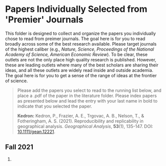 # Papers Individually Selected from 'Premier' Journals

This folder is designed to collect and organize the papers you individually chose to read from preimer journals. The goal here is for you to read broadly across some of the best research available. Please target journals of the highest caliber (e.g., *Nature, Science, Proceedings of the National Academy of Science, American Economic Review*). To be clear, these outlets are not the only place high quality research is published. However, these are leading outlets where many of the best scholars are sharing their ideas, and all these outlets are widely read inside and outside academia. The goal here is for you to get a sense of the range of ideas at the frontier of science.

> Please add the papers you select to read to the running list below, and place a .pdf of the paper in the literature folder. Please index papers as presented below and lead the entry with your last name in bold to indicate that you selected the paper.  
>   
> **Kedron:** Kedron, P., Frazier, A. E., Trgovac, A. B., Nelson, T., & Fotheringham, A. S. (2021). Reproducibility and replicability in geographical analysis. *Geographical Analysis*, **53**(1), 135-147. DOI: [10.1111/gean.12221](https://doi.org/10.1111/gean.12221).

## Fall 2021
1. 
